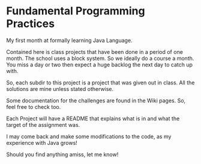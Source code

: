 # Fundamental Programming Practices

My first month at formally learning Java Language.

Contained here is class projects that have been done in
a period of one month. The school uses a block system.
So we ideally do a course a month. You miss a day or two
then expect a huge backlog the next day to catch up with.

So, each subdir to this project is a project that was given out
in class. All the solutions are mine unless stated otherwise.

Some documentation for the challenges are found in the Wiki pages.
So, feel free to check too.

Each Project will have a README that explains what is in
and what the target of the assignment was.

I may come back and make some modifications to the code, as my
experience with Java grows!

Should you find anything amiss, let me know!
